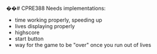��#   C P R E 3 8 8 
 
 Needs implementations:
- time working properly, speeding up
- lives displaying properly
- highscore
- start button
- way for the game to be "over" once you run out of lives
